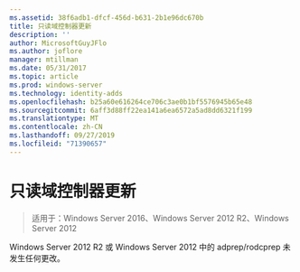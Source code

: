 ```yaml
---
ms.assetid: 38f6adb1-dfcf-456d-b631-2b1e96dc670b
title: 只读域控制器更新
description: ''
author: MicrosoftGuyJFlo
ms.author: joflore
manager: mtillman
ms.date: 05/31/2017
ms.topic: article
ms.prod: windows-server
ms.technology: identity-adds
ms.openlocfilehash: b25a60e616264ce706c3ae0b1bf5576945b65e48
ms.sourcegitcommit: 6aff3d88ff22ea141a6ea6572a5ad8dd6321f199
ms.translationtype: MT
ms.contentlocale: zh-CN
ms.lasthandoff: 09/27/2019
ms.locfileid: "71390657"
---
```

# <a name="read-only-domain-controller-updates"></a>只读域控制器更新

>适用于：Windows Server 2016、Windows Server 2012 R2、Windows Server 2012

Windows Server 2012 R2 或 Windows Server 2012 中的 adprep/rodcprep 未发生任何更改。  
  


